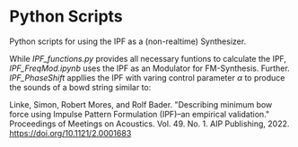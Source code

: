 # Python Scripts

Python scripts for using the IPF as a (non-realtime) Synthesizer.

While *IPF_functions.py* provides all necessary funtions to calculate the IPF, *IPF_FreqMod.ipynb* uses the IPF as an Modulator for FM-Synthesis. Further. *IPF_PhaseShift* appllies the IPF with varing control parameter $\alpha$ to produce the sounds of a bowd string similar to:

Linke, Simon, Robert Mores, and Rolf Bader. "Describing minimum bow force using Impulse Pattern Formulation (IPF)–an empirical validation." Proceedings of Meetings on Acoustics. Vol. 49. No. 1. AIP Publishing, 2022. 
https://doi.org/10.1121/2.0001683
